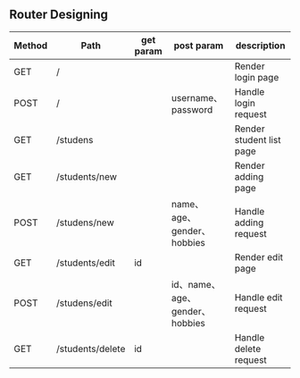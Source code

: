 ## Router Designing

| Method    | Path            | get param | post param                    | description             |
| -------- | ---------------- | -------- | ------------------------------ | ---------------- |
| GET      | /                |          |                                | Render login page     |
| POST     | /                |          | username、password             | Handle login request     |
| GET      | /studens         |          |                                | Render student list page   |
| GET      | /students/new    |          |                                | Render adding page |
| POST     | /studens/new     |          | name、age、gender、hobbies     | Handle adding request |
| GET      | /students/edit   | id       |                                | Render edit page     |
| POST     | /studens/edit    |          | id、name、age、gender、hobbies | Handle edit request     |
| GET      | /students/delete | id       |                                | Handle delete request     |
